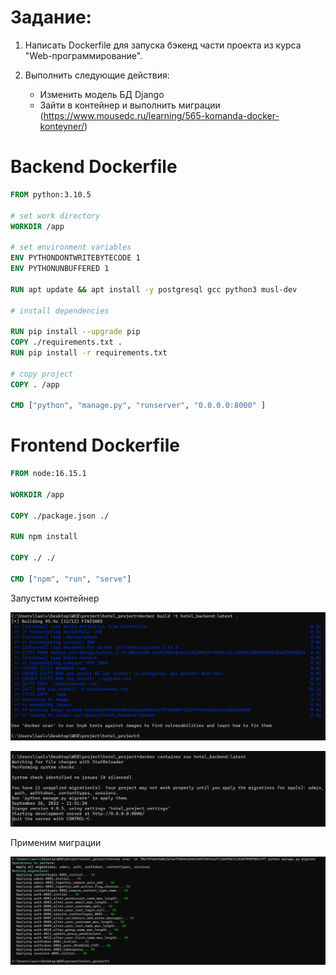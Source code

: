 # Задание:

1. Написать Dockerfile для запуска бэкенд части проекта из курса "Web-программирование".
2. Выполнить следующие действия:

    - Изменить модель БД Django
    - Зайти в контейнер и выполнить миграции (https://www.mousedc.ru/learning/565-komanda-docker-konteyner/)

# Backend Dockerfile

```dockerfile
FROM python:3.10.5

# set work directory
WORKDIR /app

# set environment variables
ENV PYTHONDONTWRITEBYTECODE 1
ENV PYTHONUNBUFFERED 1

RUN apt update && apt install -y postgresql gcc python3 musl-dev

# install dependencies

RUN pip install --upgrade pip
COPY ./requirements.txt .
RUN pip install -r requirements.txt

# copy project
COPY . /app

CMD ["python", "manage.py", "runserver", "0.0.0.0:8000" ]
```

# Frontend Dockerfile

```dockerfile
FROM node:16.15.1

WORKDIR /app

COPY ./package.json ./

RUN npm install

COPY ./ ./

CMD ["npm", "run", "serve"]
```

Запустим контейнер

![](../imgs/docker_build.jpg)

![](../imgs/docker_run.png)

Применим миграции

![](../imgs/docker_migrate.png)